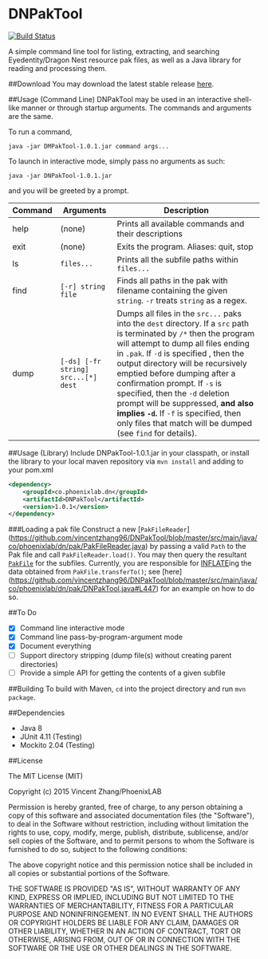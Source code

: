DNPakTool
========
[![Build Status](https://travis-ci.org/vincentzhang96/DNPakTool.svg)](https://travis-ci.org/vincentzhang96/DNPakTool)

A simple command line tool for listing, extracting, and searching Eyedentity/Dragon Nest resource pak files, as well 
as a Java library for reading and processing them.

##Download
You may download the latest stable release [here](https://github.com/vincentzhang96/DNPakTool/releases/latest).

##Usage (Command Line)
DNPakTool may be used in an interactive shell-like manner or through startup arguments. The commands and arguments are 
the same.

To run a command, 
```
java -jar DMPakTool-1.0.1.jar command args...
```

To launch in interactive mode, simply pass no arguments as such:
```
java -jar DNPakTool-1.0.1.jar
```
and you will be greeted by a prompt.

| Command | Arguments          | Description                                          |
|---------|--------------------|------------------------------------------------------|
| help    | (none)             | Prints all available commands and their descriptions |
| exit    | (none)             | Exits the program. Aliases: quit, stop               |
| ls      | `files...`         | Prints all the subfile paths within `files...`       |
| find    | `[-r] string file` | Finds all paths in the pak with filename containing the given `string`. `-r` treats `string` as a regex. |
| dump    | `[-ds] [-fr string] src...[*] dest` | Dumps all files in the `src...` paks into the `dest` directory. If a `src` path is terminated by `/*` then the program will attempt to dump all files ending in `.pak`. If `-d` is specified , then the output directory will be recursively emptied before dumping after a confirmation prompt. If `-s` is specified, then the `-d` deletion prompt will be suppressed, **and also implies `-d`.** If `-f` is specified, then only files that match will be dumped (see `find` for details). |

##Usage (Library)
Include DNPakTool-1.0.1.jar in your classpath, or install the library to your local maven repository 
via `mvn install` and adding to your pom.xml 
```xml
<dependency>
    <groupId>co.phoenixlab.dn</groupId>
    <artifactId>DNPakTool</artifactId>
    <version>1.0.1</version>
</dependency>
```
###Loading a pak file
Construct a new [`PakFileReader`]
(https://github.com/vincentzhang96/DNPakTool/blob/master/src/main/java/co/phoenixlab/dn/pak/PakFileReader.java) 
 by passing a valid `Path` to the Pak file and call `PakFileReader.load()`. You may then query the resultant 
 [`PakFile`](https://github.com/vincentzhang96/DNPakTool/blob/master/src/main/java/co/phoenixlab/dn/pak/PakFile.java) 
 for the subfiles. Currently, you are responsible for [INFLATE](https://docs.oracle.com/javase/7/docs/api/java/util/zip/Inflater.html)ing the data obtained from `PakFile.transferTo()`; see [here]
 (https://github.com/vincentzhang96/DNPakTool/blob/master/src/main/java/co/phoenixlab/dn/pak/DNPakTool.java#L447) 
 for an example on how to do so.

##To Do
- [x] Command line interactive mode
- [x] Command line pass-by-program-argument mode
- [x] Document everything
- [ ] Support directory stripping (dump file(s) without creating parent directories)
- [ ] Provide a simple API for getting the contents of a given subfile

##Building
To build with Maven, `cd` into the project directory and run `mvn package`.

##Dependencies
- Java 8
- JUnit 4.11 (Testing)
- Mockito 2.04 (Testing)

##License

The MIT License (MIT)

Copyright (c) 2015 Vincent Zhang/PhoenixLAB

Permission is hereby granted, free of charge, to any person obtaining a copy
of this software and associated documentation files (the "Software"), to deal
in the Software without restriction, including without limitation the rights
to use, copy, modify, merge, publish, distribute, sublicense, and/or sell
copies of the Software, and to permit persons to whom the Software is
furnished to do so, subject to the following conditions:

The above copyright notice and this permission notice shall be included in
all copies or substantial portions of the Software.

THE SOFTWARE IS PROVIDED "AS IS", WITHOUT WARRANTY OF ANY KIND, EXPRESS OR
IMPLIED, INCLUDING BUT NOT LIMITED TO THE WARRANTIES OF MERCHANTABILITY,
FITNESS FOR A PARTICULAR PURPOSE AND NONINFRINGEMENT. IN NO EVENT SHALL THE
AUTHORS OR COPYRIGHT HOLDERS BE LIABLE FOR ANY CLAIM, DAMAGES OR OTHER
LIABILITY, WHETHER IN AN ACTION OF CONTRACT, TORT OR OTHERWISE, ARISING FROM,
OUT OF OR IN CONNECTION WITH THE SOFTWARE OR THE USE OR OTHER DEALINGS IN
THE SOFTWARE.
